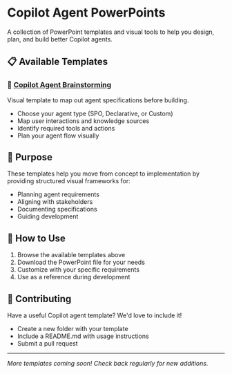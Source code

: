 # Copilot Agent PowerPoints

A collection of PowerPoint templates and visual tools to help you design, plan, and build better Copilot agents.

## 📋 Available Templates

### 🧠 [Copilot Agent Brainstorming](./copilot-agent-brainstorm/)
Visual template to map out agent specifications before building.
- Choose your agent type (SPO, Declarative, or Custom)
- Map user interactions and knowledge sources
- Identify required tools and actions
- Plan your agent flow visually

## 🎯 Purpose

These templates help you move from concept to implementation by providing structured visual frameworks for:
- Planning agent requirements
- Aligning with stakeholders
- Documenting specifications
- Guiding development

## 🚀 How to Use

1. Browse the available templates above
2. Download the PowerPoint file for your needs
3. Customize with your specific requirements
4. Use as a reference during development

## 🤝 Contributing

Have a useful Copilot agent template? We'd love to include it!
- Create a new folder with your template
- Include a README.md with usage instructions
- Submit a pull request

---

*More templates coming soon! Check back regularly for new additions.*